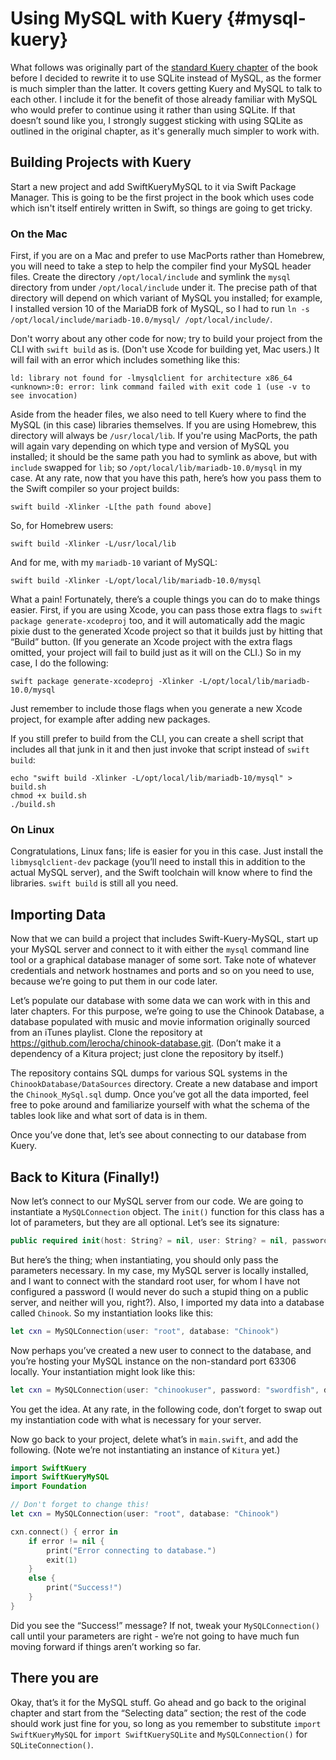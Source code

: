 # Using MySQL with Kuery {#mysql-kuery}

What follows was originally part of the [standard Kuery chapter](5-kuery.md) of the book before I decided to rewrite it to use SQLite instead of MySQL, as the former is much simpler than the latter. It covers getting Kuery and MySQL to talk to each other. I include it for the benefit of those already familiar with MySQL who would prefer to continue using it rather than using SQLite. If that doesn’t sound like you, I strongly suggest sticking with using SQLite as outlined in the original chapter, as it's generally much simpler to work with.

## Building Projects with Kuery

Start a new project and add SwiftKueryMySQL to it via Swift Package Manager. This is going to be the first project in the book which uses code which isn't itself entirely written in Swift, so things are going to get tricky.

### On the Mac

First, if you are on a Mac and prefer to use MacPorts rather than Homebrew, you will need to take a step to help the compiler find your MySQL header files. Create the directory `/opt/local/include` and symlink the `mysql` directory from under `/opt/local/include` under it. The precise path of that directory will depend on which variant of MySQL you installed; for example, I installed version 10 of the MariaDB fork of MySQL, so I had to run `ln -s /opt/local/include/mariadb-10.0/mysql/ /opt/local/include/`.

Don't worry about any other code for now; try to build your project from the CLI with `swift build` as is. (Don't use Xcode for building yet, Mac users.) It will fail with an error which includes something like this:

```shell
ld: library not found for -lmysqlclient for architecture x86_64
<unknown>:0: error: link command failed with exit code 1 (use -v to see invocation)
```

Aside from the header files, we also need to tell Kuery where to find the MySQL (in this case) libraries themselves. If you are using Homebrew, this directory will always be `/usr/local/lib`. If you're using MacPorts, the path will again vary depending on which type and version of MySQL you installed; it should be the same path you had to symlink as above, but with `include` swapped for `lib`; so `/opt/local/lib/mariadb-10.0/mysql` in my case. At any rate, now that you have this path, here’s how you pass them to the Swift compiler so your project builds:

```shell
swift build -Xlinker -L[the path found above]
```

So, for Homebrew users:

```shell
swift build -Xlinker -L/usr/local/lib
```

And for me, with my `mariadb-10` variant of MySQL:

```shell
swift build -Xlinker -L/opt/local/lib/mariadb-10.0/mysql
```

What a pain! Fortunately, there’s a couple things you can do to make things easier. First, if you are using Xcode, you can pass those extra flags to `swift package generate-xcodeproj` too, and it will automatically add the magic pixie dust to the generated Xcode project so that it builds just by hitting that “Build” button. (If you generate an Xcode project with the extra flags omitted, your project will fail to build just as it will on the CLI.) So in my case, I do the following:

```shell
swift package generate-xcodeproj -Xlinker -L/opt/local/lib/mariadb-10.0/mysql
```

Just remember to include those flags when you generate a new Xcode project, for example after adding new packages.

If you still prefer to build from the CLI, you can create a shell script that includes all that junk in it and then just invoke that script instead of `swift build`:

```shell
echo "swift build -Xlinker -L/opt/local/lib/mariadb-10/mysql" > build.sh
chmod +x build.sh
./build.sh
```

### On Linux

Congratulations, Linux fans; life is easier for you in this case. Just install the `libmysqlclient-dev` package (you’ll need to install this in addition to the actual MySQL server), and the Swift toolchain will know where to find the libraries. `swift build` is still all you need.

## Importing Data

Now that we can build a project that includes Swift-Kuery-MySQL, start up your MySQL server and connect to it with either the `mysql` command line tool or a graphical database manager of some sort. Take note of whatever credentials and network hostnames and ports and so on you need to use, because we’re going to put them in our code later.

Let’s populate our database with some data we can work with in this and later chapters. For this purpose, we’re going to use the Chinook Database, a database populated with music and movie information originally sourced from an iTunes playlist. Clone the repository at https://github.com/lerocha/chinook-database.git. (Don’t make it a dependency of a Kitura project; just clone the repository by itself.)

The repository contains SQL dumps for various SQL systems in the `ChinookDatabase/DataSources` directory. Create a new database and import the `Chinook_MySql.sql` dump. Once you’ve got all the data imported, feel free to poke around and familiarize yourself with what the schema of the tables look like and what sort of data is in them.

Once you’ve done that, let’s see about connecting to our database from Kuery.

## Back to Kitura (Finally!)

Now let’s connect to our MySQL server from our code. We are going to instantiate a `MySQLConnection` object. The `init()` function for this class has a lot of parameters, but they are all optional. Let’s see its signature:

```swift
public required init(host: String? = nil, user: String? = nil, password: String? = nil, database: String? = nil, port: Int? = nil, unixSocket: String? = nil, clientFlag: UInt = 0, characterSet: String? = nil, reconnect: Bool = true)
```

But here’s the thing; when instantiating, you should only pass the parameters necessary. In my case, my MySQL server is locally installed, and I want to connect with the standard root user, for whom I have not configured a password (I would never do such a stupid thing on a public server, and neither will you, right?). Also, I imported my data into a database called `Chinook`. So my instantiation looks like this:

```swift
let cxn = MySQLConnection(user: "root", database: "Chinook")
```

Now perhaps you’ve created a new user to connect to the database, and you’re hosting your MySQL instance on the non-standard port 63306 locally. Your instantiation might look like this:

```swift
let cxn = MySQLConnection(user: "chinookuser", password: "swordfish", database: "Chinook", port: 63306)
```

You get the idea. At any rate, in the following code, don’t forget to swap out my instantiation code with what is necessary for your server.

Now go back to your project, delete what’s in `main.swift`, and add the following. (Note we’re not instantiating an instance of `Kitura` yet.)

```swift
import SwiftKuery
import SwiftKueryMySQL
import Foundation

// Don't forget to change this!
let cxn = MySQLConnection(user: "root", database: "Chinook")

cxn.connect() { error in
    if error != nil {
        print("Error connecting to database.")
        exit(1)
    }
    else {
        print("Success!")
    }
}
```

Did you see the “Success!” message? If not, tweak your `MySQLConnection()` call until your parameters are right - we’re not going to have much fun moving forward if things aren’t working so far.

## There you are

Okay, that’s it for the MySQL stuff. Go ahead and go back to the original chapter and start from the “Selecting data” section; the rest of the code should work just fine for you, so long as you remember to substitute `import SwiftKueryMySQL` for `import SwiftKuerySQLite` and `MySQLConnection()` for `SQLiteConnection()`.
